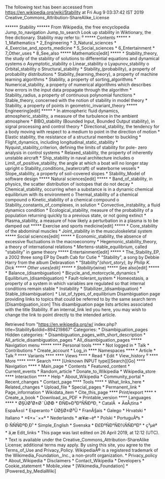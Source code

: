 The following text has been accessed from https://en.wikipedia.org/wiki/Stability at Fri Aug 9 03:37:42 IST 2019
Creative_Commons_Attribution-ShareAlike_License




















****** Stability ******
From Wikipedia, the free encyclopedia
Jump_to_navigation Jump_to_search
 Look up stability in Wiktionary, the free dictionary.
Stability may refer to:
⁰
***** Contents *****
    * 1_Mathematics
    * 2_Engineering
    * 3_Natural_sciences
    * 4_Exercise_and_sports_medicine
    * 5_Social_sciences
    * 6_Entertainment
    * 7_Other_uses
    * 8_See_also
***** Mathematics[edit] *****
    * Stability_theory, the study of the stability of solutions to differential
      equations and dynamical systems
          o Asymptotic_stability
          o Linear_stability
          o Lyapunov_stability
          o Orbital_stability
          o Structural_stability
    * Stability_(probability), a property of probability distributions
    * Stability_(learning_theory), a property of machine learning algorithms
    * Stability, a property of sorting_algorithms
    * Numerical_stability, a property of numerical algorithms which describes
      how errors in the input data propagate through the algorithm
    * Stability_radius, a property of continuous polynomial functions
    * Stable_theory, concerned with the notion of stability in model theory
    * Stability, a property of points in geometric_invariant_theory
***** Engineering[edit] *****
    * In atmospheric fluid dynamics, atmospheric_stability, a measure of the
      turbulence in the ambient atmosphere
    * BIBO_stability (Bounded Input, Bounded Output stability), in signal
      processing and control theory
    * Directional_stability, the tendency for a body moving with respect to a
      medium to point in the direction of motion
    * Elastic stability, the resistance of a structural member to buckling
    * Flight_dynamics, including longitudinal_static_stability
    * Nyquist_stability_criterion, defining the limits of stability for pole-
      zero analysis in control systems
    * Relaxed_stability, the property of inherently unstable aircraft
    * Ship_stability in naval architecture includes
          o Limit_of_positive_stability, the angle at which a boat will no
            longer stay upright
          o Stability_conditions_(watercraft) of waterborne vessels
    * Slope_stability, a property of soil-covered slopes
    * Stability_Model of software design
***** Natural sciences[edit] *****
    * Band_of_stability, in physics, the scatter distribution of isotopes that
      do not decay
    * Chemical_stability, occurring when a substance is in a dynamic chemical
      equilibrium with its environment
          o Thermal_stability of a chemical compound
          o Kinetic_stability of a chemical compound
          o Stability_constants_of_complexes, in solution
    * Convective_instability, a fluid dynamics condition
    * Ecological_stability, measure of the probability of a population
      returning quickly to a previous state, or not going extinct
    * Plasma_stability, a measure of how likely a perturbation in a plasma is
      to be damped out
***** Exercise and sports medicine[edit] *****
    * Core_stability of the abdominal muscles
    * Joint_stability in the musculoskeletal system
***** Social sciences[edit] *****
    * Economic_stability, the absence of excessive fluctuations in the
      macroeconomy
    * Hegemonic_stability_theory, a theory of international relations
    * Mertens-stable_equilibrium, called "stability" in game theory
***** Entertainment[edit] *****
    * The_Stability_EP, a 2002 three song EP by Death Cab for Cutie
    * "Stability", a song by Debbie Harry from the album Debravation
    * "Stability"_(short_story), by Philip K. Dick
***** Other uses[edit] *****
    * Stability_(wine)
***** See also[edit] *****
    * Balance_(disambiguation)
    * Bicycle_and_motorcycle_dynamics
    * Equilibrium_(disambiguation)
    * Fault-tolerant_system
    * Homeostasis, a property of a system in which variables are regulated so
      that internal conditions remain stable
    * Instability
    * Stabilizer_(disambiguation)
    * Stable_(disambiguation)
    * List_of_types_of_equilibrium
                      Disambiguation page providing links to topics that could
                      be referred to by the same search term
[Disambiguation_icon] This disambiguation page lists articles associated with
                      the title Stability.
                      If an internal_link led you here, you may wish to change
                      the link to point directly to the intended article.

Retrieved from "https://en.wikipedia.org/w/
index.php?title=Stability&oldid=894219867"
Categories:
    * Disambiguation_pages
Hidden categories:
    * Disambiguation_pages_with_short_description
    * All_article_disambiguation_pages
    * All_disambiguation_pages
***** Navigation menu *****
**** Personal tools ****
    * Not logged in
    * Talk
    * Contributions
    * Create_account
    * Log_in
**** Namespaces ****
    * Article
    * Talk
⁰
**** Variants ****
**** Views ****
    * Read
    * Edit
    * View_history
⁰
**** More ****
**** Search ****
[Unknown INPUT type][Search][Go]
**** Navigation ****
    * Main_page
    * Contents
    * Featured_content
    * Current_events
    * Random_article
    * Donate_to_Wikipedia
    * Wikipedia_store
**** Interaction ****
    * Help
    * About_Wikipedia
    * Community_portal
    * Recent_changes
    * Contact_page
**** Tools ****
    * What_links_here
    * Related_changes
    * Upload_file
    * Special_pages
    * Permanent_link
    * Page_information
    * Wikidata_item
    * Cite_this_page
**** Print/export ****
    * Create_a_book
    * Download_as_PDF
    * Printable_version
**** Languages ****
    * Ø§ÙØ¹Ø±Ø¨ÙØ©
    * ÐÑÐ»Ð³Ð°ÑÑÐºÐ¸
    * CatalÃ 
    * ÄeÅ¡tina
    * EspaÃ±ol
    * Esperanto
    * ÙØ§Ø±Ø³Û
    * FranÃ§ais
    * Galego
    * Hrvatski
    * Italiano
    * ×¢××¨××ª
    * Nederlands
    * æ¥æ¬èª
    * Polski
    * PortuguÃªs
    * Ð ÑÑÑÐºÐ¸Ð¹
    * Simple_English
    * Svenska
    * Ð£ÐºÑÐ°ÑÐ½ÑÑÐºÐ°
    * ç²µèª
    * ä¸­æ
Edit_links
    * This page was last edited on 26 April 2019, at 12:12 (UTC).
    * Text is available under the Creative_Commons_Attribution-ShareAlike
      License; additional terms may apply. By using this site, you agree to the
      Terms_of_Use and Privacy_Policy. WikipediaÂ® is a registered trademark of
      the Wikimedia_Foundation,_Inc., a non-profit organization.
    * Privacy_policy
    * About_Wikipedia
    * Disclaimers
    * Contact_Wikipedia
    * Developers
    * Cookie_statement
    * Mobile_view
    * [Wikimedia_Foundation]
    * [Powered_by_MediaWiki]
